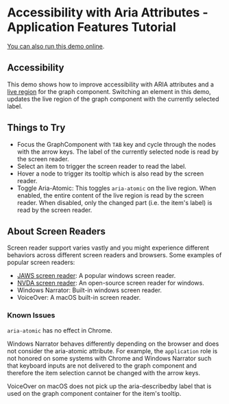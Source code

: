 <!--
 //////////////////////////////////////////////////////////////////////////////
 // @license
 // This demo file is part of yFiles for HTML 2.3.0.3.
 // Use is subject to license terms.
 //
 // Copyright (c) 2000-2020 by yWorks GmbH, Vor dem Kreuzberg 28,
 // 72070 Tuebingen, Germany. All rights reserved.
 //
 //////////////////////////////////////////////////////////////////////////////
-->
# Accessibility with Aria Attributes - Application Features Tutorial

[You can also run this demo online](https://live.yworks.com/demos/03-tutorial-application-features/accessibility/index.html).

## Accessibility

This demo shows how to improve accessibility with ARIA attributes and a [live region](https://developer.mozilla.org/en-US/docs/Web/Accessibility/ARIA/ARIA_Live_Regions) for the graph component. Switching an element in this demo, updates the live region of the graph component with the currently selected label.

## Things to Try

- Focus the GraphComponent with `TAB` key and cycle through the nodes with the arrow keys. The label of the currently selected node is read by the screen reader.
- Select an item to trigger the screen reader to read the label.
- Hover a node to trigger its tooltip which is also read by the screen reader.
- Toggle Aria-Atomic: This toggles `aria-atomic` on the live region. When enabled, the entire content of the live region is read by the screen reader. When disabled, only the changed part (i.e. the item's label) is read by the screen reader.

## About Screen Readers

Screen reader support varies vastly and you might experience different behaviors across different screen readers and browsers. Some examples of popular screen readers:

- [JAWS screen reader](https://www.freedomscientific.com/products/software/jaws/): A popular windows screen reader.
- [NVDA screen reader](https://www.nvaccess.org/download/): An open-source screen reader for windows.
- Windows Narrator: Built-in windows screen reader.
- VoiceOver: A macOS built-in screen reader.

### Known Issues

`aria-atomic` has no effect in Chrome.

Windows Narrator behaves differently depending on the browser and does not consider the aria-atomic attribute. For example, the `application` role is not honored on some systems with Chrome and Windows Narrator such that keyboard inputs are not delivered to the graph component and therefore the item selection cannot be changed with the arrow keys.

VoiceOver on macOS does not pick up the aria-describedby label that is used on the graph component container for the item's tooltip.
